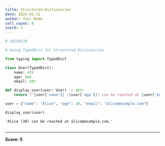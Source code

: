 ```yaml
---
title: Structured-Dictionaries
date: 2025-01-31
author: Your Name
cell_count: 8
score: 5
---
```


```python
# 20250130
```


```python
# Using TypedDict for Structured Dictionaries
```


```python
from typing import TypedDict
```


```python
class User(TypedDict):
    name: str
    age: int
    email: str
```


```python
def display_user(user: User) -> str:
    return f"{user['name']} ({user['age']}) can be reached at {user['email']}."
```


```python
user = {"name": "Alice", "age": 30, "email": "alice@example.com"}
```


```python
display_user(user)
```




    'Alice (30) can be reached at alice@example.com.'




```python

```


---
**Score: 5**
